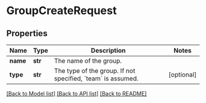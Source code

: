 # GroupCreateRequest

## Properties
Name | Type | Description | Notes
------------ | ------------- | ------------- | -------------
**name** | **str** | The name of the group. | 
**type** | **str** | The type of the group. If not specified, &#x60;team&#x60; is assumed. | [optional] 

[[Back to Model list]](../README.md#documentation-for-models) [[Back to API list]](../README.md#documentation-for-api-endpoints) [[Back to README]](../README.md)

